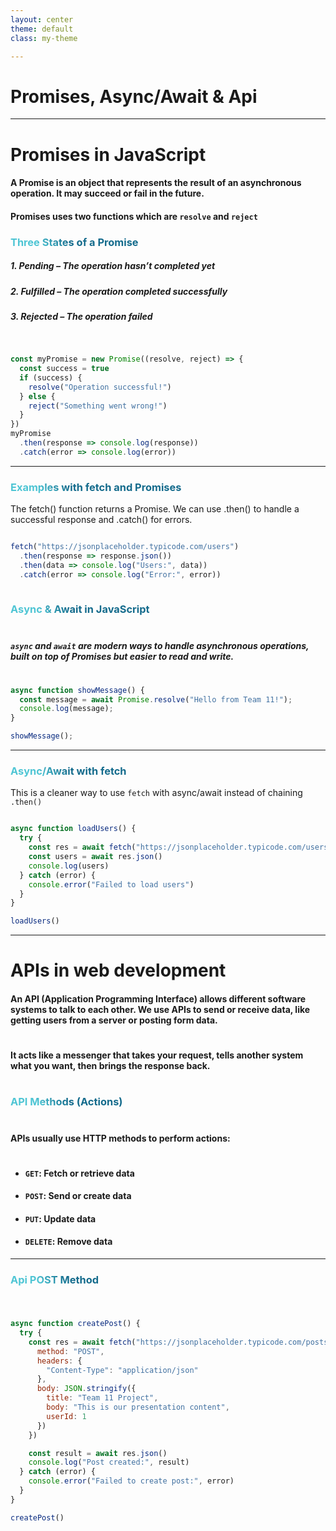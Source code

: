 ```yaml
---
layout: center
theme: default
class: my-theme

---
```


# Promises, Async/Await & Api

---

# Promises in JavaScript


#### A Promise is an object that represents the result of an asynchronous operation. It may succeed or fail in the future.
#### Promises uses two functions which are `resolve` and `reject` 

### Three States of a Promise

##### 1. Pending – The operation hasn’t completed yet  
##### 2. Fulfilled – The operation completed successfully  
##### 3. Rejected – The operation failed

#



```js {monaco-run} {autorun:false}

const myPromise = new Promise((resolve, reject) => {
  const success = true
  if (success) {
    resolve("Operation successful!")
  } else {
    reject("Something went wrong!")
  }
})
myPromise
  .then(response => console.log(response))  
  .catch(error => console.log(error)) 

```

<style>
h2 {
  background-color: #2B90B6;
  background-image: linear-gradient(45deg, #4EC5D4 10%, #146b8c 20%);
  background-size: 100%;
  -webkit-background-clip: text;
  -moz-background-clip: text;
  -webkit-text-fill-color: transparent;
  -moz-text-fill-color: transparent;
}
</style>

---

### Examples with **fetch** and **Promises**

The fetch() function returns a Promise. We can use .then() to handle a successful response and .catch() for errors.




```js {monaco-run} {autorun:false}

fetch("https://jsonplaceholder.typicode.com/users")
  .then(response => response.json())
  .then(data => console.log("Users:", data))
  .catch(error => console.log("Error:", error))
  

```
 

### Async & Await in JavaScript
#

##### `async` and `await` are modern ways to handle asynchronous operations, built on top of Promises  but easier to read and write.
#


```js
async function showMessage() {
  const message = await Promise.resolve("Hello from Team 11!");
  console.log(message);
}

showMessage();

```

---


<style>
h3 {
  background-color: #2B90B6;
  background-image: linear-gradient(45deg, #4EC5D4 10%, #146b8c 20%);
  background-size: 100%;
  -webkit-background-clip: text;
  -moz-background-clip: text;
  -webkit-text-fill-color: transparent;
  -moz-text-fill-color: transparent;
}
</style>


### Async/Await with fetch

This is a cleaner way to use `fetch` with async/await instead of chaining `.then()`



```js {monaco-run} {autorun:false}

async function loadUsers() {
  try {
    const res = await fetch("https://jsonplaceholder.typicode.com/users")
    const users = await res.json()
    console.log(users)
  } catch (error) {
    console.error("Failed to load users")
  }
}

loadUsers()


```
---

# APIs in web development
#### An **API** (Application Programming Interface) allows different software systems to talk to each other. We use APIs to **send or receive data**, like getting users from a server or posting form data.
#

#### It acts like a **messenger** that takes your request, tells another system what you want, then brings the response back.
#

### API Methods (Actions)
#

#### APIs usually use **HTTP methods** to perform actions:
#

 - #### `GET`: Fetch or retrieve data  
- #### `POST`: Send or create data  
- #### `PUT`: Update data  
- #### `DELETE`: Remove data

--- 

### Api POST Method
#

```js {monaco-run} {autorun:false}

async function createPost() {
  try {
    const res = await fetch("https://jsonplaceholder.typicode.com/posts", {
      method: "POST",
      headers: {
        "Content-Type": "application/json"
      },
      body: JSON.stringify({
        title: "Team 11 Project",
        body: "This is our presentation content",
        userId: 1
      })
    })

    const result = await res.json()
    console.log("Post created:", result)
  } catch (error) {
    console.error("Failed to create post:", error)
  }
}

createPost()

```

